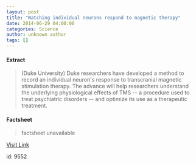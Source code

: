 ```yaml
---
layout: post
title: "Watching individual neurons respond to magnetic therapy"
date: 2014-06-29 04:00:00
categories: Science
author: unknown author
tags: []
---
```



#### Extract
>(Duke University) Duke researchers have developed a method to record an individual neuron's response to transcranial magnetic stimulation therapy. The advance will help researchers understand the underlying physiological effects of TMS -- a procedure used to treat psychiatric disorders -- and optimize its use as a therapeutic treatment.

#### Factsheet
>factsheet unavailable

[Visit Link](http://www.eurekalert.org/pub_releases/2014-06/du-win062414.php)

id:    9552
